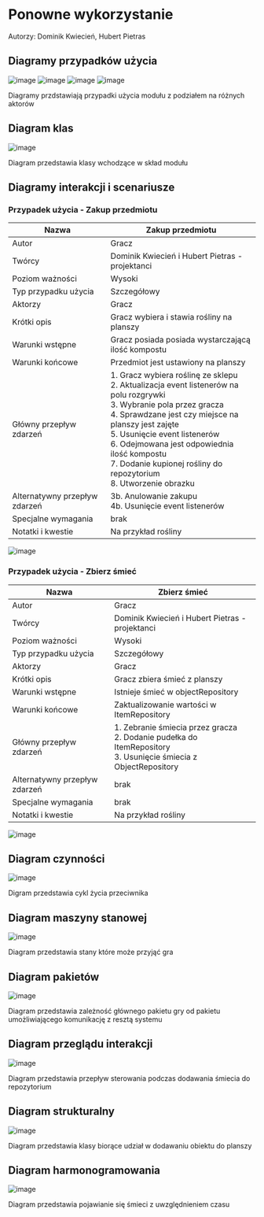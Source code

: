 # Ponowne wykorzystanie

Autorzy: Dominik Kwiecień, Hubert Pietras

## Diagramy przypadków użycia
![image](https://gist.github.com/assets/126475707/dfa78445-4e51-4930-a1c9-dc010fcfee7e)
![image](https://gist.github.com/assets/126475707/a7913f69-248a-452b-a1c5-36af5bc569d5)
![image](https://gist.github.com/assets/126475707/5d9fb9ac-e930-4280-bc37-ae956506e2de)
![image](https://gist.github.com/assets/126475707/27c0e1db-cd08-41a1-93a1-efdac456f6df)

Diagramy przdstawiają przypadki użycia modułu z podziałem na różnych aktorów
## Diagram klas
![image](https://gist.github.com/assets/126475707/6fd393da-9c6b-40ba-8054-14b9d43cb427)

Diagram przedstawia klasy wchodzące w skład modułu
## Diagramy interakcji i scenariusze
### Przypadek użycia - Zakup przedmiotu

| Nazwa                         | Zakup przedmiotu                                                                                                                                                                                                                                                                                                                             |
|-------------------------------|----------------------------------------------------------------------------------------------------------------------------------------------------------------------------------------------------------------------------------------------------------------------------------------------------------------------------------------------|
| Autor                         | Gracz                                                                                                                                                                                                                                                                                                                                        |
| Twórcy                        | Dominik Kwiecień i Hubert Pietras - projektanci                                                                                                                                                                                                                                                                                              |
| Poziom ważności               | Wysoki                                                                                                                                                                                                                                                                                                                                       |
| Typ przypadku użycia          | Szczegółowy                                                                                                                                                                                                                                                                                                                                  |
| Aktorzy                       | Gracz                                                                                                                                                                                                                                                                                                                                        |
| Krótki opis                   | Gracz wybiera i stawia rośliny na planszy                                                                                                                                                                                                                                                                                                    |
| Warunki wstępne               | Gracz posiada posiada wystarczającą ilość kompostu                                                                                                                                                                                                                                                                                           |
| Warunki końcowe               | Przedmiot jest ustawiony na planszy                                                                                                                                                                                                                                                                                                          |
| Główny przepływ zdarzeń       | 1. Gracz wybiera roślinę ze sklepu<br>2. Aktualizacja event listenerów na polu rozgrywki<br>3. Wybranie pola przez gracza<br>4. Sprawdzane jest czy miejsce na planszy jest zajęte<br>5. Usunięcie event listenerów<br>6. Odejmowana jest odpowiednia ilość kompostu<br>7. Dodanie kupionej rośliny do repozytorium<br>8. Utworzenie obrazku |
| Alternatywny przepływ zdarzeń | 3b. Anulowanie zakupu<br>4b. Usunięcie event listenerów                                                                                                                                                                                                                                                                                      |
| Specjalne wymagania           | brak                                                                                                                                                                                                                                                                                                                                         |
| Notatki i kwestie             | Na przykład rośliny                                                                                                                                                                                                                                                                                                                          |

![image](https://gist.github.com/assets/126475707/2815601e-c2ea-4252-a8a1-fa233295d6f2)

### Przypadek użycia - Zbierz śmieć

| Nazwa                         | Zbierz śmieć                                                                                                        |
|-------------------------------|---------------------------------------------------------------------------------------------------------------------|
| Autor                         | Gracz                                                                                                               |
| Twórcy                        | Dominik Kwiecień i Hubert Pietras - projektanci                                                                     |
| Poziom ważności               | Wysoki                                                                                                              |
| Typ przypadku użycia          | Szczegółowy                                                                                                         |
| Aktorzy                       | Gracz                                                                                                               |
| Krótki opis                   | Gracz zbiera śmieć z planszy                                                                                        |
| Warunki wstępne               | Istnieje śmieć w objectRepository                                                                                   |
| Warunki końcowe               | Zaktualizowanie wartości w ItemRepository                                                                           |
| Główny przepływ zdarzeń       | 1. Zebranie śmiecia przez gracza<br>2. Dodanie pudełka do ItemRepository<br>3. Usunięcie śmiecia z ObjectRepository |
| Alternatywny przepływ zdarzeń | brak                                                                                                                |
| Specjalne wymagania           | brak                                                                                                                |
| Notatki i kwestie             | Na przykład rośliny                                                                                                 |

![image](https://gist.github.com/assets/126475707/022d3559-dabf-451a-b951-9e78b2be9ef9)
## Diagram czynności
![image](https://gist.github.com/assets/126475707/009a051f-9f4d-4e09-aa40-c4e5aca8441f)

Digram przedstawia cykl życia przeciwnika
## Diagram maszyny stanowej
![image](https://gist.github.com/assets/126475707/05a4db66-bcfc-4897-a1fc-3a28982c08ff)

Diagram przedstawia stany które może przyjąć gra
## Diagram pakietów
![image](https://gist.github.com/assets/126475707/a244c2e8-bcfa-4177-a8b2-7ab4b07a07a3)

Diagram przedstawia zależność głównego pakietu gry od pakietu umożliwiającego komunikację z resztą systemu
## Diagram przeglądu interakcji
![image](https://gist.github.com/assets/126475707/f61db615-9bdc-4fd7-9099-58921e9e952a)

Diagram przedstawia przepływ sterowania podczas dodawania śmiecia do repozytorium
## Diagram strukturalny
![image](https://gist.github.com/assets/126475707/e7749ccb-4409-4f0b-9177-b54977f755ab)

Diagram przedstawia klasy biorące udział w dodawaniu obiektu do planszy
## Diagram harmonogramowania
![image](https://gist.github.com/assets/126475707/4f894074-dc53-4067-a60c-7315404001a5)

Diagram przedstawia pojawianie się śmieci z uwzględnieniem czasu
